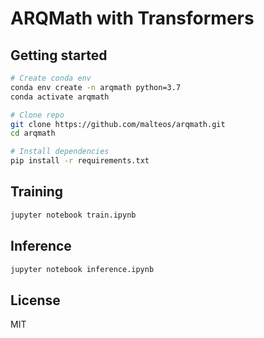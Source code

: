 # ARQMath with Transformers

## Getting started

```bash
# Create conda env
conda env create -n arqmath python=3.7
conda activate arqmath

# Clone repo
git clone https://github.com/malteos/arqmath.git
cd arqmath

# Install dependencies
pip install -r requirements.txt
```

## Training

```bash
jupyter notebook train.ipynb
```

## Inference

```bash
jupyter notebook inference.ipynb
```

## License

MIT
